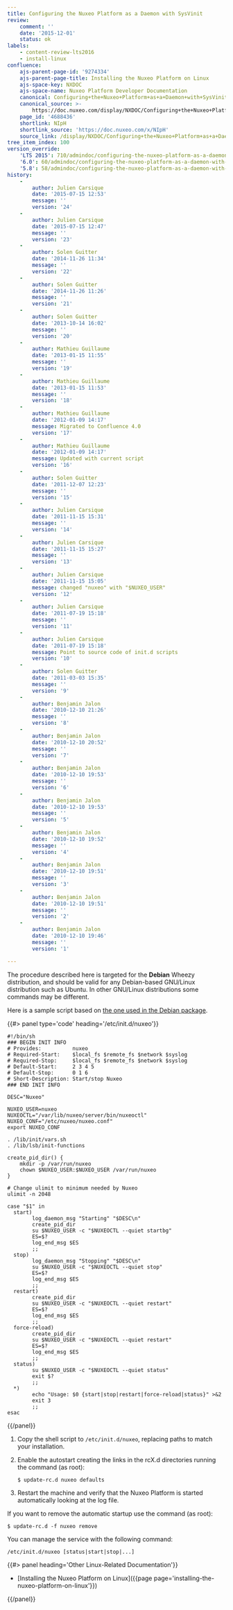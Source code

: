 ```yaml
---
title: Configuring the Nuxeo Platform as a Daemon with SysVinit
review:
    comment: ''
    date: '2015-12-01'
    status: ok
labels:
    - content-review-lts2016
    - install-linux
confluence:
    ajs-parent-page-id: '9274334'
    ajs-parent-page-title: Installing the Nuxeo Platform on Linux
    ajs-space-key: NXDOC
    ajs-space-name: Nuxeo Platform Developer Documentation
    canonical: Configuring+the+Nuxeo+Platform+as+a+Daemon+with+SysVinit
    canonical_source: >-
        https://doc.nuxeo.com/display/NXDOC/Configuring+the+Nuxeo+Platform+as+a+Daemon+with+SysVinit
    page_id: '4688436'
    shortlink: NIpH
    shortlink_source: 'https://doc.nuxeo.com/x/NIpH'
    source_link: /display/NXDOC/Configuring+the+Nuxeo+Platform+as+a+Daemon+with+SysVinit
tree_item_index: 100
version_override:
    'LTS 2015': 710/admindoc/configuring-the-nuxeo-platform-as-a-daemon-with-sysvinit
    '6.0': 60/admindoc/configuring-the-nuxeo-platform-as-a-daemon-with-sysvinit
    '5.8': 58/admindoc/configuring-the-nuxeo-platform-as-a-daemon-with-sysvinit
history:
    -
        author: Julien Carsique
        date: '2015-07-15 12:53'
        message: ''
        version: '24'
    -
        author: Julien Carsique
        date: '2015-07-15 12:47'
        message: ''
        version: '23'
    -
        author: Solen Guitter
        date: '2014-11-26 11:34'
        message: ''
        version: '22'
    -
        author: Solen Guitter
        date: '2014-11-26 11:26'
        message: ''
        version: '21'
    -
        author: Solen Guitter
        date: '2013-10-14 16:02'
        message: ''
        version: '20'
    -
        author: Mathieu Guillaume
        date: '2013-01-15 11:55'
        message: ''
        version: '19'
    -
        author: Mathieu Guillaume
        date: '2013-01-15 11:53'
        message: ''
        version: '18'
    -
        author: Mathieu Guillaume
        date: '2012-01-09 14:17'
        message: Migrated to Confluence 4.0
        version: '17'
    -
        author: Mathieu Guillaume
        date: '2012-01-09 14:17'
        message: Updated with current script
        version: '16'
    -
        author: Solen Guitter
        date: '2011-12-07 12:23'
        message: ''
        version: '15'
    -
        author: Julien Carsique
        date: '2011-11-15 15:31'
        message: ''
        version: '14'
    -
        author: Julien Carsique
        date: '2011-11-15 15:27'
        message: ''
        version: '13'
    -
        author: Julien Carsique
        date: '2011-11-15 15:05'
        message: changed "nuxeo" with "$NUXEO_USER"
        version: '12'
    -
        author: Julien Carsique
        date: '2011-07-19 15:18'
        message: ''
        version: '11'
    -
        author: Julien Carsique
        date: '2011-07-19 15:18'
        message: Point to source code of init.d scripts
        version: '10'
    -
        author: Solen Guitter
        date: '2011-03-03 15:35'
        message: ''
        version: '9'
    -
        author: Benjamin Jalon
        date: '2010-12-10 21:26'
        message: ''
        version: '8'
    -
        author: Benjamin Jalon
        date: '2010-12-10 20:52'
        message: ''
        version: '7'
    -
        author: Benjamin Jalon
        date: '2010-12-10 19:53'
        message: ''
        version: '6'
    -
        author: Benjamin Jalon
        date: '2010-12-10 19:53'
        message: ''
        version: '5'
    -
        author: Benjamin Jalon
        date: '2010-12-10 19:52'
        message: ''
        version: '4'
    -
        author: Benjamin Jalon
        date: '2010-12-10 19:51'
        message: ''
        version: '3'
    -
        author: Benjamin Jalon
        date: '2010-12-10 19:51'
        message: ''
        version: '2'
    -
        author: Benjamin Jalon
        date: '2010-12-10 19:46'
        message: ''
        version: '1'

---
```

The procedure described here is targeted for the **Debian** Wheezy distribution, and should be valid for any Debian-based GNU/Linux distribution such as Ubuntu. In other GNU/Linux distributions some commands may be different.

Here is a sample script based on [the one used in the Debian package](https://github.com/nuxeo/nuxeo-packaging-debian/blob/master/resources/debian/nuxeo.init).

{{#> panel type='code' heading='/etc/init.d/nuxeo'}}

```
#!/bin/sh
### BEGIN INIT INFO
# Provides:          nuxeo
# Required-Start:    $local_fs $remote_fs $network $syslog
# Required-Stop:     $local_fs $remote_fs $network $syslog
# Default-Start:     2 3 4 5
# Default-Stop:      0 1 6
# Short-Description: Start/stop Nuxeo
### END INIT INFO

DESC="Nuxeo"

NUXEO_USER=nuxeo
NUXEOCTL="/var/lib/nuxeo/server/bin/nuxeoctl"
NUXEO_CONF="/etc/nuxeo/nuxeo.conf"
export NUXEO_CONF

. /lib/init/vars.sh
. /lib/lsb/init-functions

create_pid_dir() {
    mkdir -p /var/run/nuxeo
    chown $NUXEO_USER:$NUXEO_USER /var/run/nuxeo
}

# Change ulimit to minimum needed by Nuxeo
ulimit -n 2048

case "$1" in
  start)
        log_daemon_msg "Starting" "$DESC\n"
        create_pid_dir
        su $NUXEO_USER -c "$NUXEOCTL --quiet startbg"
        ES=$?
        log_end_msg $ES
        ;;
  stop)
        log_daemon_msg "Stopping" "$DESC\n"
        su $NUXEO_USER -c "$NUXEOCTL --quiet stop"
        ES=$?
        log_end_msg $ES
        ;;
  restart)
        create_pid_dir
        su $NUXEO_USER -c "$NUXEOCTL --quiet restart"
        ES=$?
        log_end_msg $ES
        ;;
  force-reload)
        create_pid_dir
        su $NUXEO_USER -c "$NUXEOCTL --quiet restart"
        ES=$?
        log_end_msg $ES
        ;;
  status)
        su $NUXEO_USER -c "$NUXEOCTL --quiet status"
        exit $?
        ;;
  *)
        echo "Usage: $0 {start|stop|restart|force-reload|status}" >&2
        exit 3
        ;;
esac

```

{{/panel}}

1.  Copy the shell script to `/etc/init.d/nuxeo`, replacing paths to match your installation.
2.  Enable the autostart creating the links in the rcX.d directories running the command (as root):

    ```
    $ update-rc.d nuxeo defaults

    ```

3.  Restart the machine and verify that the Nuxeo Platform is started automatically looking at the log file.

If you want to remove the automatic startup use the command (as root):

```
$ update-rc.d -f nuxeo remove

```

You can manage the service with the following command:

```
/etc/init.d/nuxeo [status|start|stop|...]

```

<div class="row" data-equalizer data-equalize-on="medium"><div class="column medium-6">{{#> panel heading='Other Linux-Related Documentation'}}

*   [Installing the Nuxeo Platform on Linux]({{page page='installing-the-nuxeo-platform-on-linux'}})

{{/panel}}</div><div class="column medium-6">

&nbsp;

</div></div>

